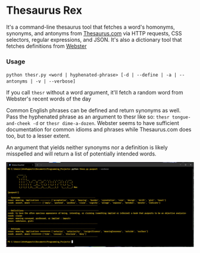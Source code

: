 # Thesaurus Rex
It's a command-line thesaurus tool that fetches a word's homonyms, synonyms, and antonyms from [Thesaurus.com](https://www.thesaurus.com/) via HTTP requests, CSS selectors, regular expressions, and JSON. It's also a dictionary tool that fetches definitions from [Webster](https://www.merriam-webster.com/)

### Usage

`python thesr.py <word | hyphenated-phrase> [-d | --define | -a | --antonyms | -v | --verbose]`

If you call `thesr` without a word argument, it'll fetch a random word from Webster's recent words of the day

Common English phrases can be defined and return synonyms as well. Pass the hyphenated phrase as an argument to thesr like so: `thesr tongue-and-cheek -d` or `thesr dime-a-dozen`. Webster seems to have sufficient documentation for common idioms and phrases while Thesaurus.com does too, but to a lesser extent. 

An argument that yields neither synonyms nor a definition is likely misspelled and will return a list of potentially intended words.

![](./thesr.JPG)
